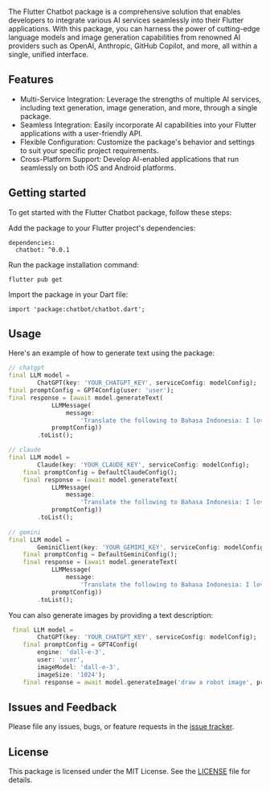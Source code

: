 The Flutter Chatbot package is a comprehensive solution that enables developers to integrate various AI services seamlessly into their Flutter applications. With this package, you can harness the power of cutting-edge language models and image generation capabilities from renowned AI providers such as OpenAI, Anthropic, GitHub Copilot, and more, all within a single, unified interface.

## Features
- Multi-Service Integration: Leverage the strengths of multiple AI services, including text generation, image generation, and more, through a single package.
- Seamless Integration: Easily incorporate AI capabilities into your Flutter applications with a user-friendly API.
- Flexible Configuration: Customize the package's behavior and settings to suit your specific project requirements.
- Cross-Platform Support: Develop AI-enabled applications that run seamlessly on both iOS and Android platforms.

## Getting started

To get started with the Flutter Chatbot package, follow these steps:

Add the package to your Flutter project's dependencies:
```
dependencies:
  chatbot: ^0.0.1
```

Run the package installation command:

```
flutter pub get
```

Import the package in your Dart file:
```
import 'package:chatbot/chatbot.dart';
```

## Usage

Here's an example of how to generate text using the package:

```dart
// chatgpt
final LLM model =
        ChatGPT(key: 'YOUR_CHATGPT_KEY', serviceConfig: modelConfig);
final promptConfig = GPT4Config(user: 'user');
final response = (await model.generateText(
            LLMMessage(
                message:
                    'Translate the following to Bahasa Indonesia: I love you. Only give the Bahasa Indonesia translation without explanation'),
            promptConfig))
        .toList();

// claude
final LLM model =
        Claude(key: 'YOUR_CLAUDE_KEY', serviceConfig: modelConfig);
    final promptConfig = DefaultClaudeConfig();
    final response = (await model.generateText(
            LLMMessage(
                message:
                    'Translate the following to Bahasa Indonesia: I love you. Only give the Bahasa Indonesia translation without explanation'),
            promptConfig))
        .toList();
            
// gemini
final LLM model =
        GeminiClient(key: 'YOUR_GEMIMI_KEY', serviceConfig: modelConfig);
    final promptConfig = DefaultGeminiConfig();
    final response = (await model.generateText(
            LLMMessage(
                message:
                    'Translate the following to Bahasa Indonesia: I love you. Only give the Bahasa Indonesia translation without explanation'),
            promptConfig))
        .toList();          
```

You can also generate images by providing a text description:
```dart
 final LLM model =
        ChatGPT(key: 'YOUR_CHATGPT_KEY', serviceConfig: modelConfig);
    final promptConfig = GPT4Config(
        engine: 'dall-e-3',
        user: 'user',
        imageModel: 'dall-e-3',
        imageSize: '1024');
    final response = await model.generateImage('draw a robot image', promptConfig);
```

## Issues and Feedback

Please file any issues, bugs, or feature requests in the [issue tracker](https://github.com/bookbot-kids/chatbot/issues).

## License

This package is licensed under the MIT License. See the [LICENSE](LICENSE) file for details.
